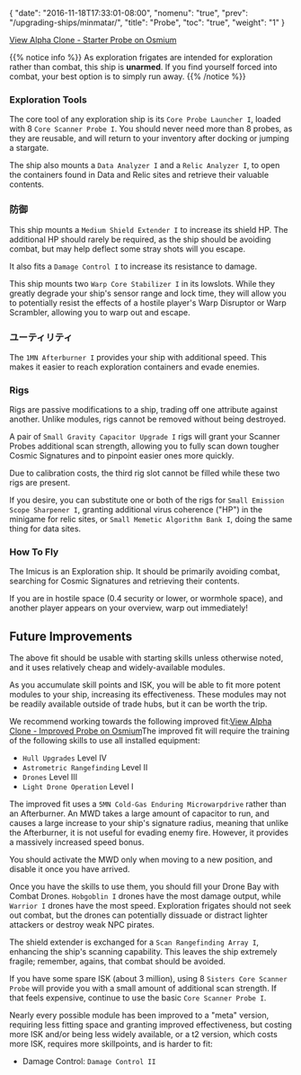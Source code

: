 {
  "date": "2016-11-18T17:33:01-08:00",
  "nomenu": "true",
  "prev": "/upgrading-ships/minmatar/",
  "title": "Probe",
  "toc": "true",
  "weight": "1"
}

<object type="image/svg+xml" data="https://o.smium.org/api/convert/118528/svg/118528-alpha-clone---starter-probe.svg?privatetoken=1287871988387282944"><a href="https://o.smium.org/loadout/private/118528/1287871988387282944">View Alpha Clone - Starter Probe on Osmium</a></object>

{{% notice info %}}
As exploration frigates are intended for exploration rather than combat, this ship is **unarmed**. If you find yourself forced into combat, your best option is to simply run away.
{{% /notice %}}

### Exploration Tools

The core tool of any exploration ship is its `Core Probe Launcher I`,
loaded with 8 `Core Scanner Probe I`. You should never need more than 8 probes,
as they are reusable, and will return to your inventory after docking or jumping a stargate.

The ship also mounts a `Data Analyzer I` and a `Relic Analyzer I`, to open the
containers found in Data and Relic sites and retrieve their valuable contents.

### 防御

This ship mounts a `Medium Shield Extender I` to increase its shield HP. The additional HP should rarely be required, as the ship should be avoiding combat,
but may help deflect some stray shots will you escape.

It also fits a `Damage Control I` to increase its resistance to damage.

This ship mounts two `Warp Core Stabilizer I` in its lowslots. While they greatly
degrade your ship's sensor range and lock time, they will allow you to potentially
resist the effects of a hostile player's Warp Disruptor or Warp Scrambler, allowing
you to warp out and escape.

### ユーティリティ

The `1MN Afterburner I` provides your ship with additional speed. This makes it easier to
reach exploration containers and evade enemies.

### Rigs

Rigs are passive modifications to a ship, trading off one attribute against another.
Unlike modules, rigs cannot be removed without being destroyed.

A pair of `Small Gravity Capacitor Upgrade I` rigs will grant your Scanner Probes
additional scan strength, allowing you to fully scan down tougher Cosmic Signatures
and to pinpoint easier ones more quickly.

Due to calibration costs, the third rig slot cannot be filled while these two rigs are present.

If you desire, you can substitute one or both of the rigs for `Small Emission Scope Sharpener I`,
granting additional virus coherence ("HP") in the minigame for relic sites,
or `Small Memetic Algorithm Bank I`, doing the same thing for data sites.

### How To Fly

The Imicus is an Exploration ship. It should be primarily avoiding combat,
searching for Cosmic Signatures and retrieving their contents.

If you are in hostile space (0.4 security or lower, or wormhole space),
and another player appears on your overview, warp out immediately!

## Future Improvements

The above fit should be usable with starting skills unless otherwise noted,
and it uses relatively cheap and widely-available modules.

As you accumulate skill points and ISK, you will be able to fit more potent
modules to your ship, increasing its effectiveness. These modules may not be
readily available outside of trade hubs, but it can be worth the trip.

We recommend working towards the following improved fit:<object type="image/svg+xml" data="https://o.smium.org/api/convert/118529/svg/118529-alpha-clone---improved-probe.svg?privatetoken=443629834883563520"><a href="https://o.smium.org/loadout/private/118529/443629834883563520">View Alpha Clone - Improved Probe on Osmium</a></object>The improved fit will require the training of the following skills to use all installed equipment:

* `Hull Upgrades` Level IV
* `Astrometric Rangefinding` Level II
* `Drones` Level III
* `Light Drone Operation` Level I

The improved fit uses a `5MN Cold-Gas Enduring Microwarpdrive` rather than an Afterburner. An MWD takes a large amount of capacitor to run,
and causes a large increase to your ship's signature radius,
meaning that unlike the Afterburner, it is not useful for evading enemy fire. However, it provides a massively increased speed bonus.

You should activate the MWD only when moving to a new position,
and disable it once you have arrived.

Once you have the skills to use them, you should fill your Drone Bay with Combat Drones. `Hobgoblin I` drones have the most damage output, while `Warrior I` drones have the most speed. Exploration frigates should not seek out combat, but the drones can potentially
dissuade or distract lighter attackers or destroy weak NPC pirates.

The shield extender is exchanged for a `Scan Rangefinding Array I`,
enhancing the ship's scanning capability. This leaves the ship extremely fragile;
remember, agains, that combat should be avoided.

If you have some spare ISK (about 3 million), using 8 `Sisters Core Scanner Probe` will provide you
with a small amount of additional scan strength. If that feels expensive,
continue to use the basic `Core Scanner Probe I`.

Nearly every possible module has been improved to a "meta" version, requiring less fitting space
and granting improved effectiveness, but costing more ISK and/or being less widely available,
or a t2 version, which costs more ISK, requires more skillpoints, and is harder to fit:

* Damage Control: `Damage Control II`
